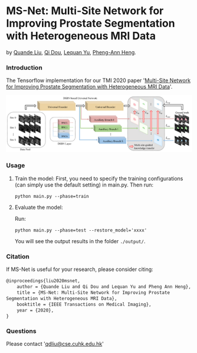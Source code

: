 # MS-Net: Multi-Site Network for Improving Prostate Segmentation with Heterogeneous MRI Data
by [Quande Liu](https://github.com/liuquande), [Qi Dou](http://www.cse.cuhk.edu.hk/~qdou/), [Lequan Yu](https://yulequan.github.io/), [Pheng-Ann Heng](http://www.cse.cuhk.edu.hk/~pheng/). 

### Introduction

The Tensorflow implementation for our TMI 2020 paper '[Multi-Site Network for Improving Prostate Segmentation with Heterogeneous MRI Data](https://arxiv.org/abs/2002.03366)'. 

![](assets/overview.png)

### Usage

1. Train the model:
  First, you need to specify the training configurations (can simply use the default setting) in main.py.
  Then run:
   ```shell
   python main.py --phase=train
   ```

2. Evaluate the model:

    Run:
   ```shell
   python main.py --phase=test --restore_model='xxxx'
   ```
   You will see the output results in the folder `./output/`.

### Citation
If MS-Net is useful for your research, please consider citing:

```
@inproceedings{liu2020msnet,
    author = {Quande Liu and Qi Dou and Lequan Yu and Pheng Ann Heng},
    title = {MS-Net: Multi-Site Network for Improving Prostate Segmentation with Heterogeneous MRI Data},
    booktitle = {IEEE Transactions on Medical Imaging},
    year = {2020},
}
```
### Questions

Please contact 'qdliu@cse.cuhk.edu.hk'

